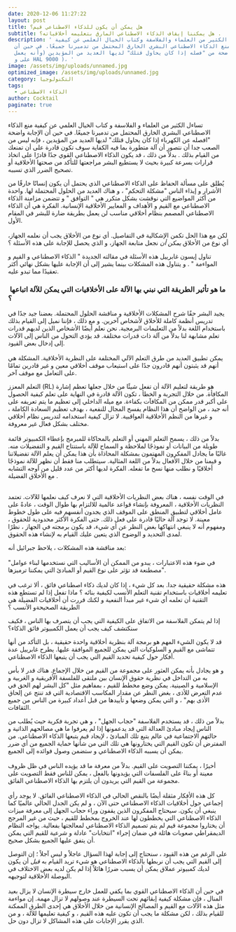 ```yaml
---
date: 2020-12-06 11:27:22
layout: post
title: هل يمكن أن يكون للذكاء الاصطناعي قيم؟
subtitle: هل يمكننا إيقاف الذكاء الاصطناعي المارق بتعليمه أخلاقياته؟ .
description: ' تساءل الكثير من العلماء والفلاسفة وكتاب الخيال العلمي عن كيفية
  منع الذكاء الاصطناعي البشري الخارق المحتمل من تدميرنا جميعًا. في حين أن
  الإجابة واضحة من "فصله إذا كان يحاول قتلك" لديها العديد من المؤيدين (وأنه يعمل
  على و HAL 9000 )، '
image: /assets/img/uploads/unnamed.jpg
optimized_image: /assets/img/uploads/unnamed.jpg
category: التكنولوجيا
tags:
  - الذكاء الاصطناعي
author: Cocktail
paginate: true
---
```

تساءل الكثير من العلماء و الفلاسفة و كتاب الخيال العلمي عن كيفية منع الذكاء الاصطناعي البشري الخارق المحتمل من تدميرنا جميعًا. في حين أن الإجابة واضحة "افصله عن الكهرباء إذا كان يحاول قتلك" لديها العديد من المؤيدين ، فإنه ليس من الصعب جدا أن نتصور أن آلة متطورة بما فيه الكفاية سوف تكون قادرة على أن تمنعك من القيام بذلك . بدلاً من ذلك ، قد يكون الذكاء الاصطناعي القوي جدًا قادرًا على اتخاذ قرارات بسرعة كبيرة بحيث لا يستطيع البشر مراجعتها للتأكد من صحتها الأخلاقية أو تصحيح الضرر الذي تسببه.

يُطلق على مسألة الحفاظ على الذكاء الاصطناعي الذي يحتمل أن يكون إنسانًا خارقًا من الأشرار و إيذاء الناس "مشكلة التحكم" ، و هناك العديد من الحلول المحتملة لها. واحدة من أكثر المواضيع التي نوقشت بشكل متكرر هي " التوافق " و تتضمن مزامنة الذكاء الاصطناعي مع القيم و الأهداف و المعايير الأخلاقية الإنسانية. الفكرة هي أن الذكاء الاصطناعي المصمم بنظام أخلاقي مناسب لن يعمل بطريقة ضارة للبشر في المقام الأول.\
\
لكن مع هذا الحل تكمن الإشكالية في التفاصيل. أي نوع من الأخلاق يجب أن نعلمه الجهاز، أي نوع من الأخلاق *يمكن أن* نجعل متابعة الجهاز، و الذي يحصل للإجابة على هذه الأسئلة ؟

تناول إيسون غابرييل هذه الأسئلة في مقالته الجديدة " الذكاء الاصطناعي و القيم و المواءمة " . و يتناول هذه المشكلات بينما يشير إلى أن الإجابة عليها بشكل نهائي أكثر تعقيدًا مما تبدو عليه.

###  ما هو تأثير الطريقة التي نبني بها الآلة على الأخلاقيات التي يمكن للآلة اتباعها ؟

يجيد البشر حقًا شرح المشكلات الأخلاقية و مناقشة الحلول المحتملة. بعضنا جيد جدًا في تدريس أنظمة كاملة للأخلاق لأشخاص آخرين. و مع ذلك ، فإننا نميل إلى القيام بذلك باستخدام اللغة بدلاً من التعليمات البرمجية. نحن نعلم أيضًا الأشخاص الذين لديهم قدرات تعلم مشابهة لنا بدلاً من آلة ذات قدرات مختلفة. قد يؤدي التحول من الناس إلى الآلات إلى إدخال بعض القيود.\
\
يمكن تطبيق العديد من طرق التعلم الآلي المختلفة على النظرية الأخلاقية. المشكلة هي أنهم قد يثبتون أنهم قادرون جدًا على استيعاب موقف أخلاقي معين و غير قادرين تمامًا على التعامل مع موقف آخر.

التعلم المعزز (RL) هو طريقة لتعليم الآلة أن تفعل شيئًا من خلال جعلها تعظم إشارة المكافأة. من خلال التجربة و الخطأ ، تكون الآلة قادرة في النهاية على تعلم كيفية الحصول على أكبر قدر ممكن من المكافآت بكفاءة. مع ميله الداخلي إلى تعظيم ما يتم تعريفه على أنه جيد ، من الواضح أن هذا النظام يفسح المجال للنفعية ، بهدف تعظيم السعادة الكاملة ، و غيرها من النظم الأخلاقية العواقبية. لا تزال كيفية استخدامه لتدريس نظام أخلاقي مختلف بشكل فعال غير معروفة.\
\
بدلاً من ذلك ، يسمح التعلم المهني أو التعلم بالمحاكاة للمبرمج بإعطاء الكمبيوتر قائمة طويلة من البيانات أو نموذجًا لملاحظة و السماح للآلة باستنتاج القيم و التفضيلات منه. غالبًا ما يجادل المفكرون المهتمون بمشكلة المحاذاة بأن هذا يمكن أن يعلم الآلة تفضيلاتنا و قيمنا من خلال الأفعال بدلاً من اللغة المثالية. سيتطلب منا فقط أن نظهر للآلة نموذجًا أخلاقيًا و نطلب منها نسخ ما تفعله. الفكرة لديها أكثر من عدد قليل من أوجه التشابه مع الأخلاق الفضيلة .

\
في الوقت نفسه ، هناك بعض النظريات الأخلاقية التي لا نعرف كيف نعلمها للآلات. تعتمد النظريات الأخلاقية ، المعروفة بإنشاء قواعد عالمية للالتزام بها طوال الوقت ، عادةً على عامل أخلاقي لتطبيق المنطق على الموقف الذي يجدون أنفسهم فيه على طول خطوط معينة. لا توجد آلة حاليًا قادرة على فعل ذلك. حتى الفكرة الأكثر محدودية للحقوق ، ومفهوم أنه لا ينبغي انتهاكها بغض النظر عن أي شيء، قد يكون برمجته في الجهاز ، نظرًا لمدى التحديد و الوضوح الذي يتعين عليك القيام به لإنشاء هذه الحقوق.

بعد مناقشة هذه المشكلات ، يلاحظ جبرائيل أنه:\
\
"في ضوء هذه الاعتبارات ، يبدو من الممكن أن الأساليب التي نستخدمها لبناء عوامل مصطنعة قد تؤثر على نوع القيم أو المبادئ التي يمكننا ترميزها".\
\
هذه مشكلة حقيقية جدا. بعد كل شيء ، إذا كان لديك ذكاء اصطناعي فائق ، ألا ترغب في تعليمه أخلاقيات باستخدام تقنية التعلم الأنسب لكيفية بنائه ؟ ماذا تفعل إذا لم تستطع هذه التقنية أن تعلمه أي شيء غير مبدأ النفعية و لكنك قررت أن أخلاقيات الفضيلة هي الطريقة الصحيحةو الأنسب ؟

إذا لم يتمكن الفلاسفة من الاتفاق على الكيفية التي يجب أن يتصرف بها الناس ، فكيف سنكتشف كيف يجب أن يعمل الكمبيوتر فائق الذكاء؟

قد لا يكون الشيء المهم هو برمجة آلة بنظرية أخلاقية واحدة حقيقية ، بل التأكد من أنها تتماشى مع القيم و السلوكيات التي يمكن للجميع الموافقة عليها. يطرح غابرييل عدة أفكار حول كيفية تحديد القيم التي يجب أن يتبعها الذكاء الاصطناعي.

و هو يجادل بأنه يمكن العثور على مجموعة من القيم من خلال الإجماع. هناك قدر لا بأس به من التداخل في نظرية حقوق الإنسان بين ملتقى للفلسفة الأفريقية و الغربية و الإسلامية و الصينية. يمكن وضع مخطط للقيم ، بمفاهيم مثل "كل البشر لهم الحق في عدم التعرض للأذى ، بغض النظر عن مقدار المكاسب الاقتصادية التي قد تنتج عن إلحاق الأذى بهم" ، و التي يمكن وضعها و تأييدها من قبل أعداد كبيرة من الناس من جميع الثقافات.

بدلاً من ذلك ، قد يستخدم الفلاسفة "حجاب الجهل" ، و هي تجربة فكرية حيث يُطلب من الناس إيجاد مبادئ العدالة التي قد يدعمونها إذا لم يعرفوا ما هي مصالحهم الذاتية و حالتهم الاجتماعية في عالم يتبع تلك المبادئ ، لإيجاد قيم يتبعها الذكاء الاصطناعي. من المفترض أن تكون القيم التي يختارونها هي تلك التي من شأنها حماية الجميع من أي ضرر يمكن أن يسببه الذكاء الاصطناعي و ستضمن وصول فوائده إلى الجميع.\
\
أخيرًا ، يمكننا التصويت على القيم. بدلاً من معرفة ما قد يؤيده الناس في ظل ظروف معينة أو بناءً على الفلسفات التي يؤيدونها بالفعل ، يمكن للناس فقط التصويت على مجموعة من القيم التي يريدون أن يلتزم بها الذكاء الاصطناعي الفائق.\
\
كل هذه الأفكار مثقلة أيضًا بالنقص الحالي في الذكاء الاصطناعي الفائق. لا يوجد رأي إجماعي حول أخلاقيات الذكاء الاصطناعي حتى الآن ، و لم يكن الجدل الحالي عالميًا كما ينبغي أن يكون. سيحتاج المفكرون الذين يقفون وراء حجاب الجهل إلى معرفة ميزات الذكاء الاصطناعي التي يخططون لها عند الخروج بمخطط للقيم ، حيث من غير المرجح أن يختاروا مجموعة قيم لم يتم تصميم الذكاء الاصطناعي لمعالجتها بفعالية. يواجه النظام الديمقراطي صعوبات هائلة في ضمان إجراء "انتخابات" عادلة و شرعية للقيم التي يمكن أن يتفق عليها الجميع بشكل صحيح.

على الرغم من هذه القيود ، سنحتاج إلى إجابة لهذا السؤال عاجلاً و ليس آجلاً ؛ إن التوصل إلى القيم التي يجب أن نربطها بالذكاء الاصطناعي هو شيء تريد القيام به *قبل* أن يكون لديك كمبيوتر عملاق يمكن أن يسبب ضررًا هائلاً إذا لم يكن لديه بعض الاختلاف في البوصلة الأخلاقية لتوجيهه.\
\
في حين أن الذكاء الاصطناعي القوي بما يكفي للعمل خارج سيطرة الإنسان لا يزال بعيد المنال ، فإن مشكلة كيفية إبقائهم تحت السيطرة عند وصولهم لا تزال مهمة. إن مواءمة مثل هذه الآلات مع القيم و المصالح الإنسانية من خلال الأخلاق هي إحدى الطرق الممكنة للقيام بذلك ، لكن مشكلة ما يجب أن تكون عليه هذه القيم ، و كيفية تعليمها للآلة ، و من الذي يقرر الإجابات على هذه المشاكل لا تزال دون حل.